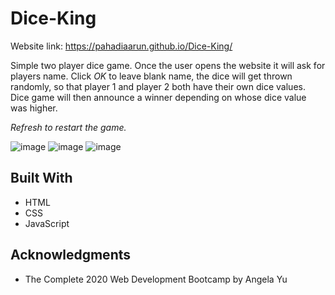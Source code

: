 # Dice-King

Website link: https://pahadiaarun.github.io/Dice-King/

Simple two player dice game. Once the user opens the website it will ask for players name. Click *OK* to leave blank name, the dice will get thrown randomly, so that player 1 and player 2 both have their own dice values. Dice game will then announce a winner depending on whose dice value was higher.

*Refresh to restart the game.*

![image](https://user-images.githubusercontent.com/80753977/176445403-9859f787-9cc5-4712-b3b5-054dbab217f6.png)
![image](https://user-images.githubusercontent.com/80753977/176445746-dc56996f-dac1-480e-8a3d-816527710ed2.png)
![image](https://user-images.githubusercontent.com/80753977/176445608-5058bdc5-8d68-4539-ae39-ee014d5f39a2.png)

## Built With

  * HTML
  * CSS
  * JavaScript

## Acknowledgments

  * The Complete 2020 Web Development Bootcamp by Angela Yu
